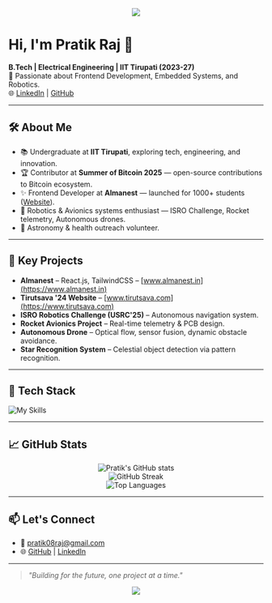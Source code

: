 <p align="center">
  <img src="https://capsule-render.vercel.app/api?type=waving&color=gradient&text=Hello!&height=100&section=header"/>
</p>
<h1 >
  Hi, I'm Pratik Raj 👋
</h1>

**B.Tech | Electrical Engineering | IIT Tirupati (2023-27)**  
🚀 Passionate about Frontend Development, Embedded Systems, and Robotics.  
🌐 [LinkedIn](https://www.linkedin.com/in/pratik-raj-295472280/) | [GitHub](https://github.com/0823pratik)

---

## 🛠 About Me
- 📚 Undergraduate at **IIT Tirupati**, exploring tech, engineering, and innovation.
- 🏆 Contributor at **Summer of Bitcoin 2025** — open-source contributions to Bitcoin ecosystem.
- ✨ Frontend Developer at **Almanest** — launched for 1000+ students ([Website](https://www.almanest.in)).
- 🚀 Robotics & Avionics systems enthusiast — ISRO Challenge, Rocket telemetry, Autonomous drones.
- 🌟 Astronomy & health outreach volunteer.

---

## 🧩 Key Projects
- **Almanest** – React.js, TailwindCSS – [www.almanest.in](https://www.almanest.in)
- **Tirutsava '24 Website** – [www.tirutsava.com](https://www.tirutsava.com)
- **ISRO Robotics Challenge (USRC'25)** – Autonomous navigation system.
- **Rocket Avionics Project** – Real-time telemetry & PCB design.
- **Autonomous Drone** – Optical flow, sensor fusion, dynamic obstacle avoidance.
- **Star Recognition System** – Celestial object detection via pattern recognition.

---

## 🔧 Tech Stack
![My Skills](https://skillicons.dev/icons?i=cpp,python,js,html,css,flutter,react,nextjs,tailwind,git,github,figma)

---

## 📈 GitHub Stats
<p align="center">
  <img src="https://github-readme-stats.vercel.app/api?username=0823pratik&show_icons=true&theme=radical" alt="Pratik's GitHub stats" />
  <br />
  <img src="https://github-readme-streak-stats.herokuapp.com/?user=0823pratik&theme=radical" alt="GitHub Streak" />
  <br />
  <img src="https://github-readme-stats.vercel.app/api/top-langs/?username=0823pratik&layout=compact&theme=radical" alt="Top Languages" />
</p>

---

## 📫 Let's Connect
- 📧 pratik08raj@gmail.com
- 🌐 [GitHub](https://github.com/0823pratik) | [LinkedIn](https://www.linkedin.com/in/pratik-raj-295472280/)

---

> *"Building for the future, one project at a time."*
<p align="center">
  <img src="https://capsule-render.vercel.app/api?type=waving&color=gradient&height=100&section=footer"/>
</p>
